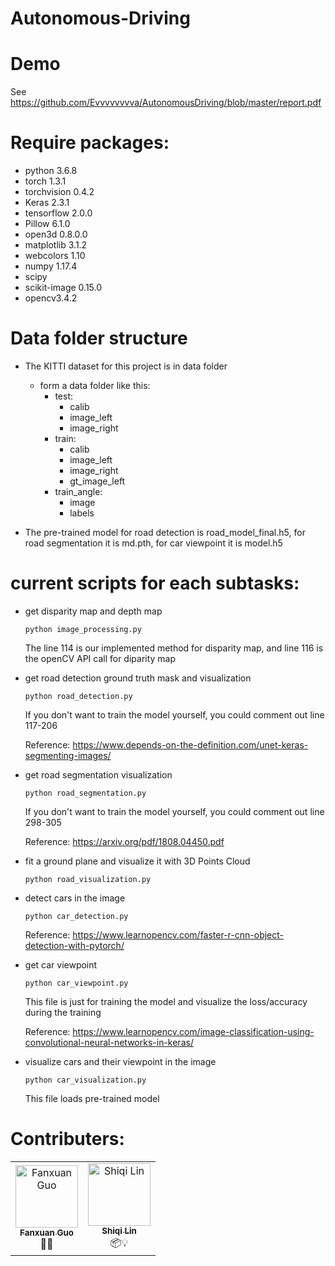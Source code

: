 # Autonomous-Driving

Demo 
===========
See https://github.com/Evvvvvvvva/AutonomousDriving/blob/master/report.pdf

Require packages:
===========
- python 3.6.8
- torch 1.3.1
- torchvision 0.4.2
- Keras 2.3.1
- tensorflow 2.0.0
- Pillow 6.1.0
- open3d 0.8.0.0
- matplotlib 3.1.2
- webcolors 1.10
- numpy 1.17.4
- scipy
- scikit-image 0.15.0
- opencv3.4.2

Data folder structure
========
- The KITTI dataset for this project is in data folder
    - form a data folder like this:
       - test:
            - calib
            - image_left
            - image_right
       - train:
            - calib
            - image_left
            - image_right
            - gt_image_left
       - train_angle:
            - image
            - labels

- The pre-trained model for road detection is road_model_final.h5, for road segmentation it is md.pth, for car viewpoint it is model.h5

current scripts for each subtasks:
==========
- get disparity map and depth map

    ```
    python image_processing.py
    ```

    The line 114 is our implemented method for disparity map, and line 116 is the openCV API call for diparity map

- get road detection ground truth mask and visualization

    ```
    python road_detection.py
    ```
    If you don't want to train the model yourself, you could comment out line 117-206
    
    Reference: https://www.depends-on-the-definition.com/unet-keras-segmenting-images/
    
- get road segmentation visualization

    ```
    python road_segmentation.py
    ```
    If you don't want to train the model yourself, you could comment out line 298-305
    
    Reference: https://arxiv.org/pdf/1808.04450.pdf

- fit a ground plane and visualize it with 3D Points Cloud

    ```
    python road_visualization.py
    ```

- detect cars in the image

    ```
    python car_detection.py
    ```
    Reference: https://www.learnopencv.com/faster-r-cnn-object-detection-with-pytorch/
    
- get car viewpoint

    ```
    python car_viewpoint.py
    ```
    This file is just for training the model and visualize the loss/accuracy during the training
    
    Reference: https://www.learnopencv.com/image-classification-using-convolutional-neural-networks-in-keras/ 

- visualize cars and their viewpoint in the image

    ```
    python car_visualization.py
    ```
    This file loads pre-trained model

Contributers:
==========
<table>
  <tr>
    <td align="center"><a href="https://github.com/ShirSherbet"><img src="https://avatars2.githubusercontent.com/u/25424994?s=460&v=4" width="100px;" alt="Fanxuan Guo"/><br /><sub><b>Fanxuan Guo</b></sub></a><br />👀📖</td>
    <td align="center"><a href="https://github.com/Evvvvvvvva"><img src="https://avatars1.githubusercontent.com/u/44177295?s=460&v=4" width="100px;" alt="Shiqi Lin"/><br /><sub><b>Shiqi Lin</b></sub></a><br />📦💡</td>
   </tr>
</table>
